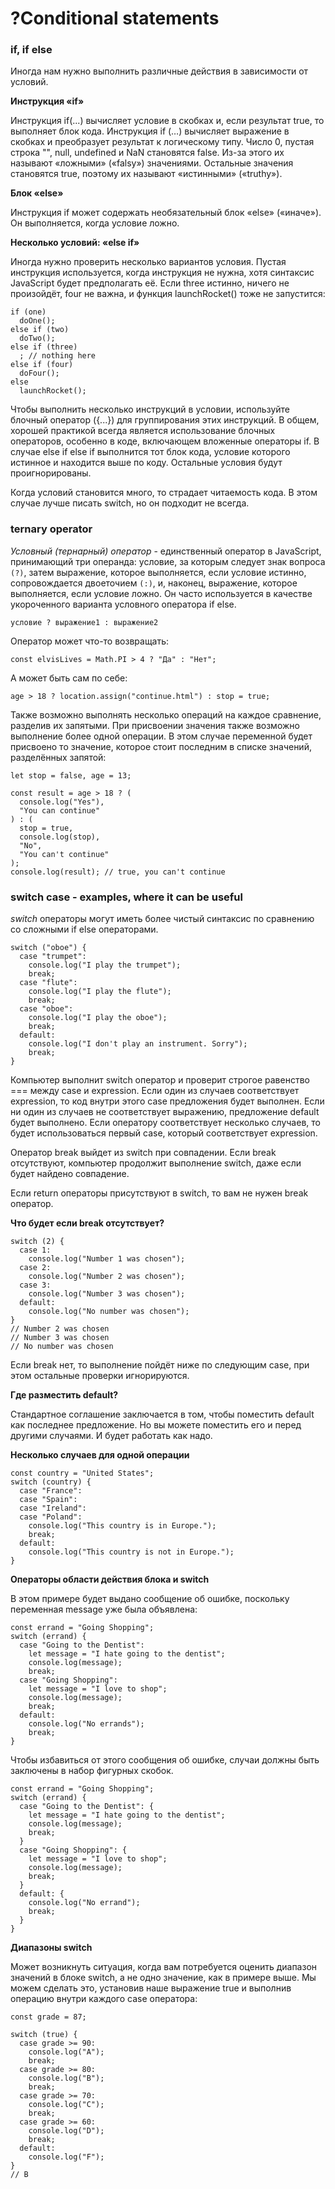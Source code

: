 # ?Conditional statements

### if, if else
Иногда нам нужно выполнить различные действия в зависимости от условий.

__Инструкция «if»__

Инструкция if(...) вычисляет условие в скобках и, если результат true, то выполняет блок кода. Инструкция if (…) вычисляет выражение в скобках и преобразует результат к логическому типу.
Число 0, пустая строка "", null, undefined и NaN становятся false. Из-за этого их называют «ложными» («falsy») значениями.
Остальные значения становятся true, поэтому их называют «истинными» («truthy»).

__Блок «else»__

Инструкция if может содержать необязательный блок «else» («иначе»). Он выполняется, когда условие ложно.

__Несколько условий: «else if»__

Иногда нужно проверить несколько вариантов условия. 
Пустая инструкция используется, когда инструкция не нужна, хотя синтаксис JavaScript будет предполагать её.
Если three истинно, ничего не произойдёт, four не важна, и функция launchRocket() тоже не запустится:

~~~
if (one) 
  doOne();
else if (two)
  doTwo();
else if (three)
  ; // nothing here
else if (four)
  doFour();
else
  launchRocket();
~~~

Чтобы выполнить несколько инструкций в условии, используйте блочный оператор ({...}) для группирования этих инструкций. В общем, хорошей практикой всегда является использование блочных операторов, особенно в коде, включающем вложенные операторы if.
В случае else if else if выполнится тот блок кода, условие которого истинное и находится выше по коду. Остальные условия будут проигнорированы.

Когда условий становится много, то страдает читаемость кода. В этом случае лучше писать switch, но он подходит не всегда.

### ternary operator

_Условный (тернарный) оператор_ - единственный оператор в JavaScript, принимающий три операнда: условие, за которым следует знак вопроса `(?)`, затем выражение, которое выполняется, если условие истинно, сопровождается двоеточием `(:)`, и, наконец, выражение, которое выполняется, если условие ложно. Он часто используется в качестве укороченного варианта условного оператора if else.

```условие ? выражение1 : выражение2```

Оператор может что-то возвращать:

```const elvisLives = Math.PI > 4 ? "Да" : "Нет";```

А может быть сам по себе:

```age > 18 ? location.assign("continue.html") : stop = true;```

Также возможно выполнять несколько операций на каждое сравнение, разделив их запятыми. При присвоении значения также возможно выполнение более одной операции. В этом случае переменной будет присвоено то значение, которое стоит последним в списке значений, разделённых запятой:

~~~
let stop = false, age = 13;

const result = age > 18 ? (
  console.log("Yes"),
  "You can continue"
) : (
  stop = true,
  console.log(stop),
  "No",
  "You can't continue"
);
console.log(result); // true, you can't continue
~~~

### switch case - examples, where it can be useful

_switch_ операторы могут иметь более чистый синтаксис по сравнению со сложными if else операторами. 

~~~
switch ("oboe") {
  case "trumpet":
    console.log("I play the trumpet");
    break;
  case "flute":
    console.log("I play the flute");
    break;
  case "oboe":
    console.log("I play the oboe");
    break;
  default:
    console.log("I don't play an instrument. Sorry");
    break;
}
~~~

Компьютер выполнит switch оператор и проверит строгое равенство === между case и expression. Если один из случаев соответствует expression, то код внутри этого case предложения будет выполнен. Если ни один из случаев не соответствует выражению, предложение default будет выполнено. Если оператору соответствует несколько случаев, то будет использоваться первый case, который соответствует expression.

Оператор break выйдет из switch при совпадении. Если break отсутствуют, компьютер продолжит выполнение switch, даже если будет найдено совпадение.

Если return операторы присутствуют в switch, то вам не нужен break оператор.

__Что будет если break отсутствует?__

~~~
switch (2) {
  case 1:
    console.log("Number 1 was chosen");
  case 2:
    console.log("Number 2 was chosen");
  case 3:
    console.log("Number 3 was chosen");
  default:
    console.log("No number was chosen");
}
// Number 2 was chosen
// Number 3 was chosen
// No number was chosen
~~~

Если break нет, то выполнение пойдёт ниже по следующим case, при этом остальные проверки игнорируются.

__Где разместить default?__

Стандартное соглашение заключается в том, чтобы поместить default как последнее предложение. Но вы можете поместить его и перед другими случаями. И будет работать как надо.

__Несколько случаев для одной операции__

~~~
const country = "United States";
switch (country) {
  case "France":
  case "Spain":
  case "Ireland":
  case "Poland":
    console.log("This country is in Europe.");
    break;
  default:
    console.log("This country is not in Europe.");
}
~~~

__Операторы области действия блока и switch__

В этом примере будет выдано сообщение об ошибке, поскольку переменная message уже была объявлена:

~~~
const errand = "Going Shopping";
switch (errand) {
  case "Going to the Dentist":
    let message = "I hate going to the dentist";
    console.log(message);
    break;
  case "Going Shopping":
    let message = "I love to shop";
    console.log(message);
    break;
  default:
    console.log("No errands");
    break;
}
~~~

Чтобы избавиться от этого сообщения об ошибке, случаи должны быть заключены в набор фигурных скобок.

~~~
const errand = "Going Shopping";
switch (errand) {
  case "Going to the Dentist": {
    let message = "I hate going to the dentist";
    console.log(message);
    break;
  }
  case "Going Shopping": {
    let message = "I love to shop";
    console.log(message);
    break;
  }
  default: {
    console.log("No errand");
    break;
  }
}
~~~

__Диапазоны switch__

Может возникнуть ситуация, когда вам потребуется оценить диапазон значений в блоке switch, а не одно значение, как в примере выше. Мы можем сделать это, установив наше выражение true и выполнив операцию внутри каждого case оператора:

~~~
const grade = 87;

switch (true) {
  case grade >= 90:
    console.log("A");
    break;
  case grade >= 80:
    console.log("B");
    break;
  case grade >= 70:
    console.log("C");
    break;
  case grade >= 60:
    console.log("D");
    break;
  default:
    console.log("F");
}
// B
~~~
